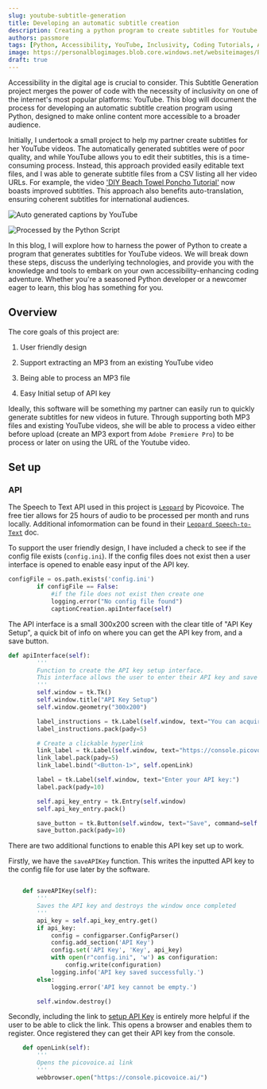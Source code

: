 ```yaml
---
slug: youtube-subtitle-generation
title: Developing an automatic subtitle creation
description: Creating a python program to create subtitles for Youtube Videos
authors: passmore
tags: [Python, Accessibility, YouTube, Inclusivity, Coding Tutorials, Artificial Intelligence]
image: https://personalblogimages.blob.core.windows.net/websiteimages/Python-caption-generation-processed.jpg
draft: true
---
```


Accessibility in the digital age is crucial to consider. This Subtitle Generation project merges the power of code with the necessity of inclusivity on one of the internet's most popular platforms: YouTube. This blog will document the process for developing an automatic subtitle creation program using Python, designed to make online content more accessible to a broader audience.

Initially, I undertook a small project to help my partner create subtitles for her YouTube videos. The automatically generated subtitles were of poor quality, and while YouTube allows you to edit their subtitles, this is a time-consuming process. Instead, this approach provided easily editable text files, and I was able to generate subtitle files from a CSV listing all her video URLs. For example, the video ['DIY Beach Towel Poncho Tutorial'](https://youtu.be/sxDlKdQk1Ww?si=VpWvCg5-Fo00Tjul) now boasts improved subtitles. This approach also benefits auto-translation, ensuring coherent subtitles for international audiences.

![Auto generated captions by YouTube](https://personalblogimages.blob.core.windows.net/websiteimages/Python-caption-genertion-auto.jpg)

![Processed by the Python Script](https://personalblogimages.blob.core.windows.net/websiteimages/Python-caption-generation-processed.jpg)

In this blog, I will explore how to harness the power of Python to create a program that generates subtitles for YouTube videos. We will break down these steps, discuss the underlying technologies, and provide you with the knowledge and tools to embark on your own accessibility-enhancing coding adventure. Whether you're a seasoned Python developer or a newcomer eager to learn, this blog has something for you.

<!--truncate-->

## Overview

The core goals of this project are:

1. User friendly design

2. Support extracting an MP3 from an existing YouTube video

3. Being able to process an MP3 file

4. Easy Initial setup of API key

Ideally, this software will be something my partner can easily run to quickly generate subtitles for new videos in future. Through supporting both MP3 files and existing YouTube videos, she will be able to process a video either before upload (create an MP3 export from `Adobe Premiere Pro`) to be process or later on using the URL of the Youtube video. 

## Set up

### API

The Speech to Text API used in this project is [`Leopard`](https://console.picovoice.ai/) by Picovoice. The free tier allows for 25 hours of audio to be processed per month and runs locally. Additional infomormation can be found in their [`Leopard Speech-to-Text`](https://picovoice.ai/docs/leopard/) doc.

To support the user friendly design, I have included a check to see if the config file exists (`config.ini`). If the config files does not exist then a user interface is opened to enable easy input of the API key.

```python
configFile = os.path.exists('config.ini')
        if configFile == False:
            #if the file does not exist then create one
            logging.error("No config file found")
            captionCreation.apiInterface(self)
```

The API interface is a small 300x200 screen with the clear title of "API Key Setup", a quick bit of info on where you can get the API key from, and a save button. 

```python
def apiInterface(self):
        '''
        Function to create the API key setup interface.
        This interface allows the user to enter their API key and save it to a configuration file.
        '''
        self.window = tk.Tk()
        self.window.title("API Key Setup")
        self.window.geometry("300x200") 

        label_instructions = tk.Label(self.window, text="You can acquire your API key from:")
        label_instructions.pack(pady=5)

        # Create a clickable hyperlink
        link_label = tk.Label(self.window, text="https://console.picovoice.ai/", cursor="hand2")
        link_label.pack(pady=5)
        link_label.bind("<Button-1>", self.openLink)

        label = tk.Label(self.window, text="Enter your API key:")
        label.pack(pady=10)

        self.api_key_entry = tk.Entry(self.window)
        self.api_key_entry.pack()

        save_button = tk.Button(self.window, text="Save", command=self.saveAPIKey)
        save_button.pack(pady=10)
```

There are two additional functions to enable this API key set up to work. 

Firstly, we have the `saveAPIKey` function. This writes the inputted API key to the config file for use later by the software.

```python

    def saveAPIKey(self):
        '''
        Saves the API key and destroys the window once completed
        '''
        api_key = self.api_key_entry.get()
        if api_key:
            config = configparser.ConfigParser()
            config.add_section('API Key')
            config.set('API Key', 'Key', api_key)
            with open(r"config.ini", 'w') as configuration:
                config.write(configuration)
            logging.info('API key saved successfully.')
        else:
            logging.error('API key cannot be empty.')

        self.window.destroy()
```

Secondly, including the link to [setup API Key](https://console.picovoice.ai/") is entirely more helpful if the user to be able to click the link. This opens a browser and enables them to register. Once registered they can get their API key from the console.

```python
    def openLink(self):
        '''
        Opens the picovoice.ai link
        '''
        webbrowser.open("https://console.picovoice.ai/")

```
